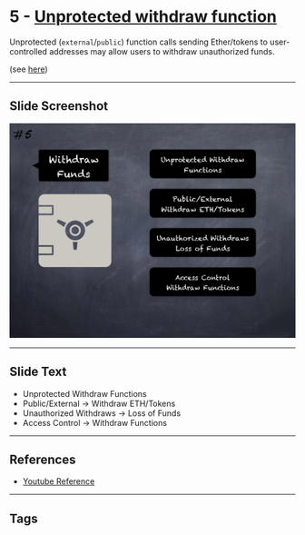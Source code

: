 # 5 - [Unprotected withdraw function](Unprotected%20withdraw%20function.md)
Unprotected (`external`/`public`) function calls sending Ether/tokens to user-controlled addresses may allow users to withdraw unauthorized funds. 

(see [here](https://swcregistry.io/docs/SWC-105))

___
## Slide Screenshot
![05.png](../../images/4.Pitfalls%20and%20Best%20Practices%20101/005.png)
___
## Slide Text
- Unprotected Withdraw Functions
- Public/External -> Withdraw ETH/Tokens
- Unauthorized Withdraws -> Loss of Funds
- Access Control -> Withdraw Functions
___
## References
- [Youtube Reference](https://youtu.be/OOzyoaYIw2k?t=506)
___
## Tags